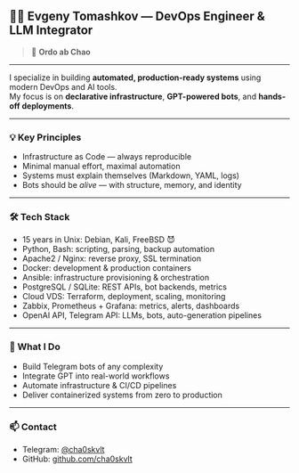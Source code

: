 ## 👨‍💻 Evgeny Tomashkov — DevOps Engineer & LLM Integrator

> 📐 **Ordo ab Chao** 

---

I specialize in building **automated, production-ready systems** using modern DevOps and AI tools.  
My focus is on **declarative infrastructure**, **GPT-powered bots**, and **hands-off deployments**.

---

### 💡 Key Principles
- Infrastructure as Code — always reproducible  
- Minimal manual effort, maximal automation  
- Systems must explain themselves (Markdown, YAML, logs)  
- Bots should be *alive* — with structure, memory, and identity

---

### 🛠️ Tech Stack
- 15 years in Unix: Debian, Kali, FreeBSD 😈
- Python, Bash: scripting, parsing, backup automation  
- Apache2 / Nginx: reverse proxy, SSL termination  
- Docker: development & production containers  
- Ansible: infrastructure provisioning & orchestration  
- PostgreSQL / SQLite: REST APIs, bot backends, metrics  
- Cloud VDS: Terraform, deployment, scaling, monitoring  
- Zabbix, Prometheus + Grafana: metrics, alerts, dashboards  
- OpenAI API, Telegram API: LLMs, bots, auto-generation pipelines

---

### 🔧 What I Do
- Build Telegram bots of any complexity  
- Integrate GPT into real-world workflows  
- Automate infrastructure & CI/CD pipelines  
- Deliver containerized systems from zero to production

---

### 📫 Contact
- Telegram: [@cha0skvlt](https://t.me/cha0skvlt)  
- GitHub: [github.com/cha0skvlt](https://github.com/cha0skvlt)
